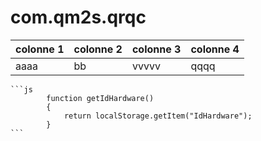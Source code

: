 # com.qm2s.qrqc

colonne 1|colonne 2|colonne 3|colonne 4
--|---------|---------|---------
aaaa|bb|vvvvv|qqqq|zzzzz|ddddd



    ```js
            function getIdHardware()
            {
                return localStorage.getItem("IdHardware");
            }
    ```

